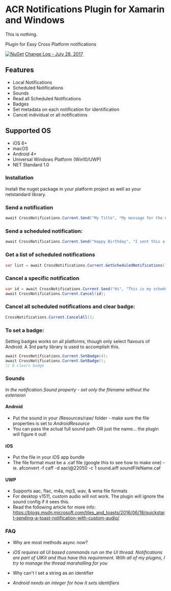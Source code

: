 # ACR Notifications Plugin for Xamarin and Windows

This is nothing.

Plugin for Easy Cross Platform notifications

[![NuGet](https://img.shields.io/nuget/v/Acr.Notifications.svg?maxAge=2592000)](https://www.nuget.org/packages/Acr.Notifications/)
[Change Log - July 28, 2017](changelog.md)


## Features

* Local Notifications
* Scheduled Notifications
* Sounds
* Read all Scheduled Notifications
* Badges
* Set metadata on each notification for identification
* Cancel individual or all notifications


## Supported OS
* iOS 6+
* macOS
* Android 4+
* Universal Windows Platform (Win10/UWP)
* NET Standard 1.0

### Installation

Install the nuget package in your platform project as well as your netstandard library.


### Send a notification

```csharp
await CrossNotifications.Current.Send("My Title", "My message for the notification");
```

### Send a scheduled notification:

```csharp
await CrossNotifications.Current.Send("Happy Birthday", "I sent this a long time ago", when = TimeSpan.FromDays(50));
```

### Get a list of scheduled notifications

```csharp
var list = await CrossNotifications.Current.GetScheduledNotifications();
```

### Cancel a specific notification
```csharp
var id = await CrossNotifications.Current.Send("Hi", "This is my scheduled notification", when = TimeSpan.FromDays(1));
await CrossNotifications.Current.Cancel(id);
```

### Cancel all scheduled notifications and clear badge:

```csharp
CrossNotifications.Current.CancelAll();
```

### To set a badge:

Setting badges works on all platforms, though only select flavours of Android.  A 3rd party library is used to accomplish this.

```csharp
await CrossNotifications.Current.SetBadge(4);
await CrossNotifications.Current.GetBadge();
// 0 clears badge
```


### Sounds

_In the notification.Sound property - set only the filename without the extension_

#### Android
* Put the sound in your /Resources/raw/ folder - make sure the file properties is set to _AndroidResource_
* You can pass the actual full sound path OR just the name... the plugin will figure it out!

#### iOS
* Put the file in your iOS app bundle
* The file format must be a .caf file (google this to see how to make one) - ie. afconvert -f caff -d aacl@22050 -c 1 sound.aiff soundFileName.caf 

#### UWP
* Supports aac, flac, m4a, mp3, wav, & wma file formats
* For desktop v1511, custom audio will not work.  The plugin will ignore the sound config if it sees this.
* Read the following article for more info: https://blogs.msdn.microsoft.com/tiles_and_toasts/2016/06/18/quickstart-sending-a-toast-notification-with-custom-audio/


### FAQ
* Why are most methods async now?
* _iOS requires all UI based commands run on the UI thread.  Notifications are part of UIKit and thus have this requirement.  With all of my plugins, I try to manage the thread marshalling for you_

* Why can't I set a string as an identifier
* _Android needs an integer for how it sets identifiers_
